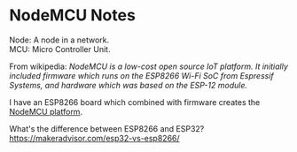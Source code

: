 # NodeMCU Notes 

Node: A node in a network.  
MCU: Micro Controller Unit.  

From wikipedia: _NodeMCU is a low-cost open source IoT platform. It initially included firmware which runs on the ESP8266 Wi-Fi SoC from Espressif Systems, and hardware which was based on the ESP-12 module._


I have an ESP8266 board which combined with firmware creates the [NodeMCU platform](https://www.nodemcu.com/index_en.html).  

What's the difference between ESP8266 and ESP32? https://makeradvisor.com/esp32-vs-esp8266/
